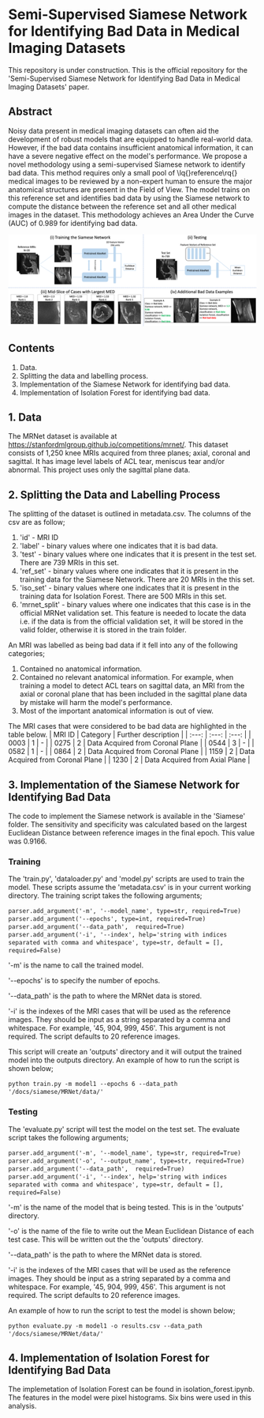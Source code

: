 # Semi-Supervised Siamese Network for Identifying Bad Data in Medical Imaging Datasets

This repository is under construction. This is the official repository for the 'Semi-Supervised Siamese Network for Identifying Bad Data in Medical Imaging Datasets' paper.

## Abstract
Noisy data present in medical imaging datasets can often aid the development of robust models that are equipped to handle real-world data. However, if the bad data contains insufficient anatomical information, it can have a severe negative effect on the model's performance. We propose a novel methodology using a semi-supervised Siamese network to identify bad data. This method requires only a small pool of \lq{}reference\rq{} medical images to be reviewed by a non-expert human to ensure the major anatomical structures are present in the Field of View. The model trains on this reference set and identifies bad data by using the Siamese network to compute the distance between the reference set and all other medical images in the dataset. This methodology achieves an Area Under the Curve (AUC) of 0.989 for identifying bad data. 


![GitHub Logo](/Images/figure_paper.png)



## Contents
1. Data.
2. Splitting the data and labelling process.
3. Implementation of the Siamese Network for identifying bad data.
4. Implementation of Isolation Forest for identifying bad data.



## 1. Data
The MRNet dataset is available at https://stanfordmlgroup.github.io/competitions/mrnet/. This dataset consists of 1,250 knee MRIs acquired from three planes; axial, coronal and sagittal. It has image level labels of ACL tear, meniscus tear and/or abnormal. This project uses only the sagittal plane data.   


## 2. Splitting the Data and Labelling Process
The splitting of the dataset is outlined in metadata.csv. The columns of the csv are as follow;
1. 'id' - MRI ID
2. 'label' - binary values where one indicates that it is bad data.
3. 'test' - binary values where one indicates that it is present in the test set. There are 739 MRIs in this set.
4. 'ref_set' - binary values where one indicates that it is present in the training data for the Siamese Network. There are 20 MRIs in the this set.
5. 'iso_set' - binary values where one indicates that it is present in the training data for Isolation Forest. There are 500 MRIs in this set. 
6. 'mrnet_split' - binary values where one indicates that this case is in the official MRNet validation set. This feature is needed to locate the data i.e. if the data is from the official validation set, it will be stored in the valid folder, otherwise it is stored in the train folder.


An MRI was labelled as being bad data if it fell into any of the following categories;
1. Contained no anatomical information.
2. Contained no relevant anatomical information. For example, when training a model to detect ACL tears on sagittal data, an MRI from the axial or coronal plane that has been included in the sagittal plane data by mistake will harm the model's performance. 
3. Most of the important anatomical information is out of view.

The MRI cases that were considered to be bad data are highlighted in the table below.
| MRI ID | Category | Further description |
| :---: | :---: | :---: |
| 0003 | 1 | - |
| 0275 | 2 | Data Acquired from Coronal Plane |
| 0544 | 3 | - |
| 0582 | 1 | - |
| 0864 | 2 | Data Acquired from Coronal Plane |
| 1159 | 2 | Data Acquired from Coronal Plane |
| 1230 | 2 | Data Acquired from Axial Plane |

## 3. Implementation of the Siamese Network for Identifying Bad Data
The code to implement the Siamese network is available in the 'Siamese' folder. The sensitivity and specificity was calculated based on the largest Euclidean Distance between reference images in the final epoch. This value was 0.9166.


### Training
The 'train.py', 'dataloader.py' and 'model.py' scripts are used to train the model. These scripts assume the 'metadata.csv' is in your current working directory. The training script takes the following arguments;
```
parser.add_argument('-m', '--model_name', type=str, required=True)
parser.add_argument('--epochs', type=int, required=True)
parser.add_argument('--data_path',  required=True)
parser.add_argument('-i', '--index', help='string with indices separated with comma and whitespace', type=str, default = [], required=False)
```
'-m' is the name to call the trained model.

'--epochs' is to specify the number of epochs.

'--data_path' is the path to where the MRNet data is stored.

'-i' is the indexes of the MRI cases that will be used as the reference images. They should be input as a string separated by a comma and whitespace. For example, '45, 904, 999, 456'. This argument is not required. The script defaults to 20 reference images.

This script will create an 'outputs' directory and it will output the trained model into the outputs directory. An example of how to run the script is shown below;
```
python train.py -m model1 --epochs 6 --data_path '/docs/siamese/MRNet/data/'
```

### Testing
The 'evaluate.py' script will test the model on the test set. The evaluate script takes the following arguments;
```
parser.add_argument('-m', '--model_name', type=str, required=True)
parser.add_argument('-o', '--output_name', type=str, required=True)
parser.add_argument('--data_path',  required=True)
parser.add_argument('-i', '--index', help='string with indices separated with comma and whitespace', type=str, default = [], required=False)
```
'-m' is the name of the model that is being tested. This is in the 'outputs' directory.

'-o' is the name of the file to write out the Mean Euclidean Distance of each test case. This will be written out the the 'outputs' directory.

'--data_path' is the path to where the MRNet data is stored.

'-i' is the indexes of the MRI cases that will be used as the reference images. They should be input as a string separated by a comma and whitespace. For example, '45, 904, 999, 456'. This argument is not required. The script defaults to 20 reference images.

An example of how to run the script to test the model is shown below;
```
python evaluate.py -m model1 -o results.csv --data_path '/docs/siamese/MRNet/data/'
```


## 4. Implementation of Isolation Forest for Identifying Bad Data
The implemetation of Isolation Forest can be found in isolation_forest.ipynb. The features in the model were pixel histograms. Six bins were used in this analysis.

